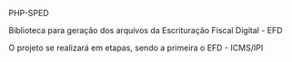 PHP-SPED

Biblioteca para geração dos arquivos da Escrituração Fiscal Digital - EFD

O projeto se realizará em etapas, sendo a primeira o EFD - ICMS/IPI
